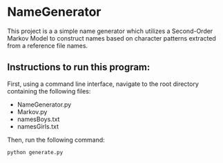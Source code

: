 # NameGenerator
This project is a a simple name generator which utilizes a Second-Order Markov Model to construct names based on character patterns extracted from a reference file names.

## Instructions to run this program:
First, using a command line interface, navigate to the root directory containing the following files:
* NameGenerator.py
* Markov.py
* namesBoys.txt
* namesGirls.txt

Then, run the following command:

```
python generate.py
```
